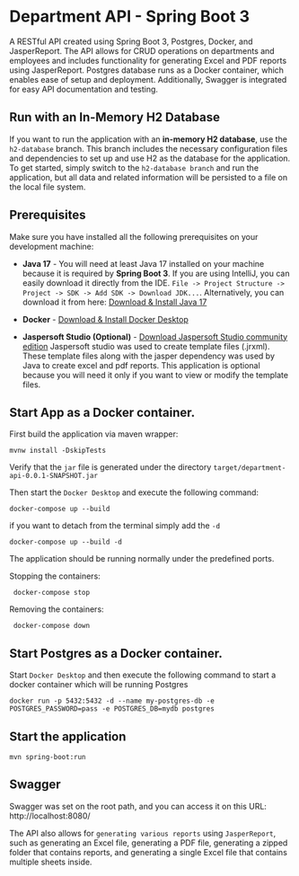 # Department API - Spring Boot 3

A RESTful API created using Spring Boot 3, Postgres, Docker, and JasperReport. The API allows for CRUD operations on departments and employees and includes functionality for generating Excel and PDF reports using JasperReport. Postgres database runs as a Docker container, which enables ease of setup and deployment. Additionally, Swagger is integrated for easy API documentation and testing.

## Run with an In-Memory H2 Database
If you want to run the application with an **in-memory H2 database**, use the `h2-database` branch. 
This branch includes the necessary configuration files and dependencies to set up and use H2 as the database for the application. 
To get started, simply switch to the `h2-database branch` and run the application, but all data and related information 
will be persisted to a file on the local file system.


## Prerequisites
Make sure you have installed all the following prerequisites on your development machine:

* **Java 17** - You will need at least Java 17 installed on your machine because it is required by **Spring Boot 3**. 
If you are using IntelliJ, you can easily download it directly from the IDE. 
`File -> Project Structure -> Project -> SDK -> Add SDK -> Download JDK...`. Alternatively, you can download it from 
here: [Download & Install Java 17](https://www.oracle.com/java/technologies/downloads/#java17) 


* **Docker** - [Download & Install Docker Desktop](https://www.docker.com/products/docker-desktop/)


* **Jaspersoft Studio (Optional)** - [Download Jaspersoft Studio community edition](https://community.jaspersoft.com/project/jaspersoft-studio/releases)
Jaspersoft studio was used to create template files (.jrxml). These template files along with the jasper dependency was
used by Java to create excel and pdf reports. This application is optional because you will need it only if you want to 
view or modify the template files.

## Start App as a Docker container.
First build the application via maven wrapper:
 ```shell
 mvnw install -DskipTests 
```
Verify that the `jar` file is generated under the directory `target/department-api-0.0.1-SNAPSHOT.jar`


Then start the `Docker Desktop` and execute the following command:
```shell
docker-compose up --build   
```
if you want to detach from the terminal simply add the `-d`
```shell
docker-compose up --build -d   
```
The application should be running normally under the predefined ports.

Stopping the containers:
```shell
 docker-compose stop
```
Removing the containers:
```shell
 docker-compose down
```


## Start Postgres as a Docker container.
Start `Docker Desktop` and then execute the following command to start a docker container which will be running Postgres <br>

```shell
docker run -p 5432:5432 -d --name my-postgres-db -e POSTGRES_PASSWORD=pass -e POSTGRES_DB=mydb postgres
```

## Start the application
```shell
mvn spring-boot:run
```

## Swagger
Swagger was set on the root path, and you can access it on this URL: http://localhost:8080/


The API also allows for `generating various reports` using `JasperReport`, such as generating an Excel file, generating a PDF file, generating a zipped folder that contains reports, and generating a single Excel file that contains multiple sheets inside.
